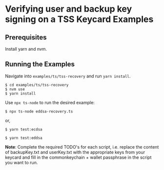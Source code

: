 # Verifying user and backup key signing on a TSS Keycard Examples

## Prerequisites

Install yarn and nvm.

## Running the Examples

Navigate into `examples/ts/tss-recovery` and run `yarn install`.

```
$ cd examples/ts/tss-recovery
$ nvm use
$ yarn install
```

Use `npx ts-node` to run the desired example:

```
$ npx ts-node eddsa-recovery.ts
```

or, 

```
$ yarn test:ecdsa
```

```
$ yarn test:eddsa
```

**Note**: Complete the required TODO's for each script, i.e. replace the content of backupKey.txt and userKey.txt with the appropriate keys from your keycard and fill in the commonkeychain + wallet passphrase in the script you want to run.
